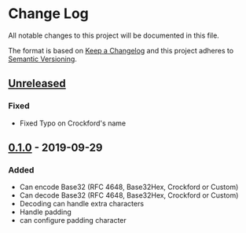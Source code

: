 # Change Log
All notable changes to this project will be documented in this file.

The format is based on [Keep a Changelog](http://keepachangelog.com/)
and this project adheres to [Semantic Versioning](http://semver.org/).

## [Unreleased]
### Fixed
 - Fixed Typo on Crockford's name

## [0.1.0] - 2019-09-29

### Added
 - Can encode Base32 (RFC 4648, Base32Hex, Crockford or Custom)
 - Can decode Base32 (RFC 4648, Base32Hex, Crockford or Custom)
 - Decoding can handle extra characters
 - Handle padding
 - can configure padding character


[Unreleased]: master..dev
[0.1.0]: v0.0.0..v0.1.0
